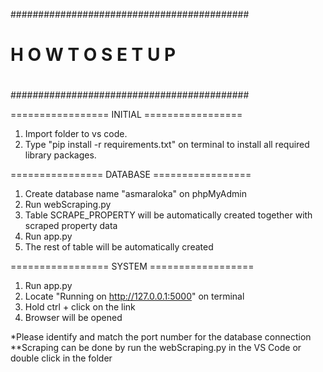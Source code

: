 ###########################################
#										  #
#		  H O W   T O   S E T U P	  	  #
#										  #
###########################################

================= INITIAL =================
1. Import folder to vs code.
2. Type "pip install -r requirements.txt" on terminal to install all required library packages.


================ DATABASE =================
1. Create database name "asmaraloka" on phpMyAdmin
2. Run webScraping.py
3. Table SCRAPE_PROPERTY will be automatically created together with scraped property data
4. Run app.py
5. The rest of table will be automatically created


================= SYSTEM ==================
1. Run app.py
2. Locate "Running on http://127.0.0.1:5000" on terminal
3. Hold ctrl + click on the link
4. Browser will be opened


*Please identify and match the port number for the database connection
**Scraping can be done by run the webScraping.py in the VS Code or double click in the folder